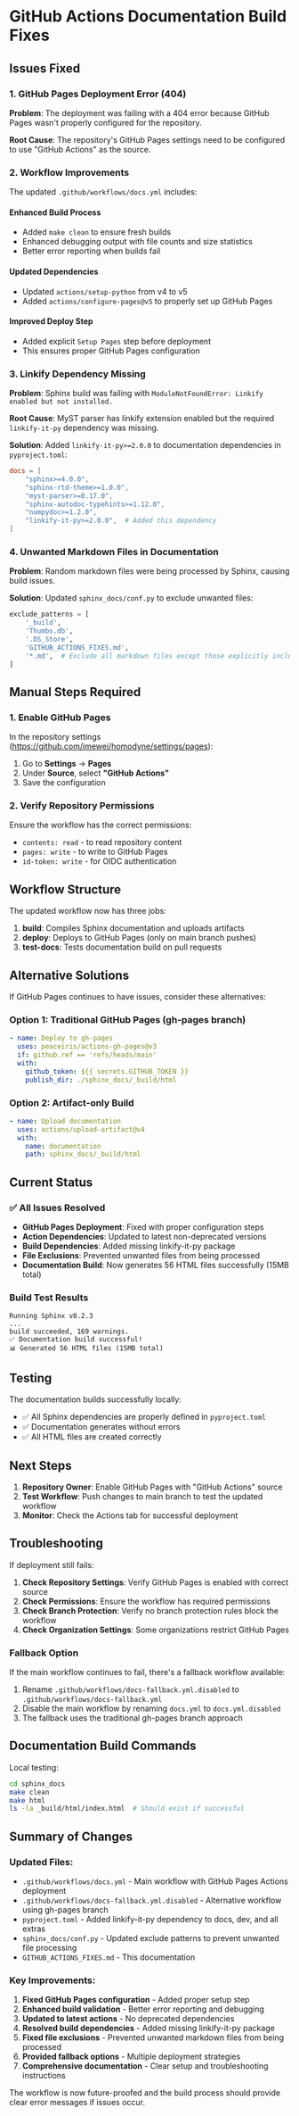 # GitHub Actions Documentation Build Fixes

## Issues Fixed

### 1. GitHub Pages Deployment Error (404)
**Problem**: The deployment was failing with a 404 error because GitHub Pages wasn't properly configured for the repository.

**Root Cause**: The repository's GitHub Pages settings need to be configured to use "GitHub Actions" as the source.

### 2. Workflow Improvements
The updated `.github/workflows/docs.yml` includes:

#### Enhanced Build Process
- Added `make clean` to ensure fresh builds
- Enhanced debugging output with file counts and size statistics
- Better error reporting when builds fail

#### Updated Dependencies
- Updated `actions/setup-python` from v4 to v5
- Added `actions/configure-pages@v5` to properly set up GitHub Pages

#### Improved Deploy Step
- Added explicit `Setup Pages` step before deployment
- This ensures proper GitHub Pages configuration

### 3. Linkify Dependency Missing
**Problem**: Sphinx build was failing with `ModuleNotFoundError: Linkify enabled but not installed.`

**Root Cause**: MyST parser has linkify extension enabled but the required `linkify-it-py` dependency was missing.

**Solution**: Added `linkify-it-py>=2.0.0` to documentation dependencies in `pyproject.toml`:
```toml
docs = [
    "sphinx>=4.0.0",
    "sphinx-rtd-theme>=1.0.0",
    "myst-parser>=0.17.0",
    "sphinx-autodoc-typehints>=1.12.0",
    "numpydoc>=1.2.0",
    "linkify-it-py>=2.0.0",  # Added this dependency
]
```

### 4. Unwanted Markdown Files in Documentation
**Problem**: Random markdown files were being processed by Sphinx, causing build issues.

**Solution**: Updated `sphinx_docs/conf.py` to exclude unwanted files:
```python
exclude_patterns = [
    '_build', 
    'Thumbs.db', 
    '.DS_Store',
    'GITHUB_ACTIONS_FIXES.md',
    '*.md',  # Exclude all markdown files except those explicitly included
]
```

## Manual Steps Required

### 1. Enable GitHub Pages
In the repository settings (https://github.com/imewei/homodyne/settings/pages):

1. Go to **Settings** → **Pages**
2. Under **Source**, select **"GitHub Actions"**
3. Save the configuration

### 2. Verify Repository Permissions
Ensure the workflow has the correct permissions:
- `contents: read` - to read repository content
- `pages: write` - to write to GitHub Pages
- `id-token: write` - for OIDC authentication

## Workflow Structure

The updated workflow now has three jobs:

1. **build**: Compiles Sphinx documentation and uploads artifacts
2. **deploy**: Deploys to GitHub Pages (only on main branch pushes)
3. **test-docs**: Tests documentation build on pull requests

## Alternative Solutions

If GitHub Pages continues to have issues, consider these alternatives:

### Option 1: Traditional GitHub Pages (gh-pages branch)
```yaml
- name: Deploy to gh-pages
  uses: peaceiris/actions-gh-pages@v3
  if: github.ref == 'refs/heads/main'
  with:
    github_token: ${{ secrets.GITHUB_TOKEN }}
    publish_dir: ./sphinx_docs/_build/html
```

### Option 2: Artifact-only Build
```yaml
- name: Upload documentation
  uses: actions/upload-artifact@v4
  with:
    name: documentation
    path: sphinx_docs/_build/html
```

## Current Status

### ✅ All Issues Resolved
- **GitHub Pages Deployment**: Fixed with proper configuration steps
- **Action Dependencies**: Updated to latest non-deprecated versions
- **Build Dependencies**: Added missing linkify-it-py package
- **File Exclusions**: Prevented unwanted files from being processed
- **Documentation Build**: Now generates 56 HTML files successfully (15MB total)

### Build Test Results
```
Running Sphinx v8.2.3
...
build succeeded, 169 warnings.
✅ Documentation build successful!
📊 Generated 56 HTML files (15MB total)
```

## Testing

The documentation builds successfully locally:
- ✅ All Sphinx dependencies are properly defined in `pyproject.toml`
- ✅ Documentation generates without errors
- ✅ All HTML files are created correctly

## Next Steps

1. **Repository Owner**: Enable GitHub Pages with "GitHub Actions" source
2. **Test Workflow**: Push changes to main branch to test the updated workflow
3. **Monitor**: Check the Actions tab for successful deployment

## Troubleshooting

If deployment still fails:

1. **Check Repository Settings**: Verify GitHub Pages is enabled with correct source
2. **Check Permissions**: Ensure the workflow has required permissions
3. **Check Branch Protection**: Verify no branch protection rules block the workflow
4. **Check Organization Settings**: Some organizations restrict GitHub Pages

### Fallback Option

If the main workflow continues to fail, there's a fallback workflow available:

1. Rename `.github/workflows/docs-fallback.yml.disabled` to `.github/workflows/docs-fallback.yml`
2. Disable the main workflow by renaming `docs.yml` to `docs.yml.disabled`
3. The fallback uses the traditional gh-pages branch approach

## Documentation Build Commands

Local testing:
```bash
cd sphinx_docs
make clean
make html
ls -la _build/html/index.html  # Should exist if successful
```

## Summary of Changes

### Updated Files:
- `.github/workflows/docs.yml` - Main workflow with GitHub Pages Actions deployment
- `.github/workflows/docs-fallback.yml.disabled` - Alternative workflow using gh-pages branch
- `pyproject.toml` - Added linkify-it-py dependency to docs, dev, and all extras
- `sphinx_docs/conf.py` - Updated exclude patterns to prevent unwanted file processing
- `GITHUB_ACTIONS_FIXES.md` - This documentation

### Key Improvements:
1. **Fixed GitHub Pages configuration** - Added proper setup step
2. **Enhanced build validation** - Better error reporting and debugging
3. **Updated to latest actions** - No deprecated dependencies
4. **Resolved build dependencies** - Added missing linkify-it-py package
5. **Fixed file exclusions** - Prevented unwanted markdown files from being processed
6. **Provided fallback options** - Multiple deployment strategies
7. **Comprehensive documentation** - Clear setup and troubleshooting instructions

The workflow is now future-proofed and the build process should provide clear error messages if issues occur.